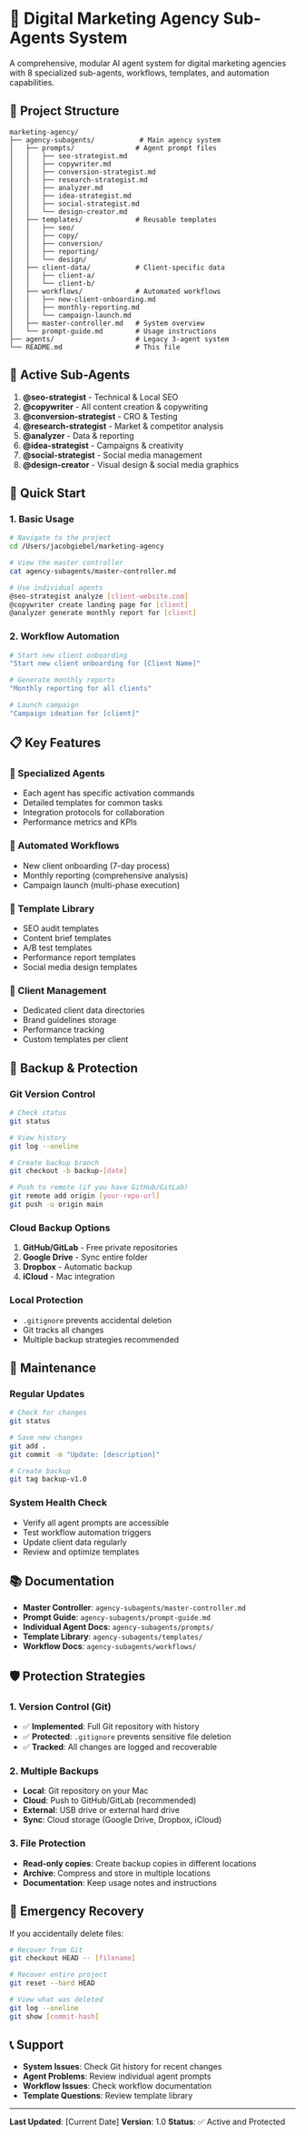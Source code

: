 # 🚀 Digital Marketing Agency Sub-Agents System

A comprehensive, modular AI agent system for digital marketing agencies with 8 specialized sub-agents, workflows, templates, and automation capabilities.

## 📁 **Project Structure**

```
marketing-agency/
├── agency-subagents/           # Main agency system
│   ├── prompts/               # Agent prompt files
│   │   ├── seo-strategist.md
│   │   ├── copywriter.md
│   │   ├── conversion-strategist.md
│   │   ├── research-strategist.md
│   │   ├── analyzer.md
│   │   ├── idea-strategist.md
│   │   ├── social-strategist.md
│   │   └── design-creator.md
│   ├── templates/             # Reusable templates
│   │   ├── seo/
│   │   ├── copy/
│   │   ├── conversion/
│   │   ├── reporting/
│   │   └── design/
│   ├── client-data/           # Client-specific data
│   │   ├── client-a/
│   │   └── client-b/
│   ├── workflows/             # Automated workflows
│   │   ├── new-client-onboarding.md
│   │   ├── monthly-reporting.md
│   │   └── campaign-launch.md
│   ├── master-controller.md   # System overview
│   └── prompt-guide.md        # Usage instructions
├── agents/                    # Legacy 3-agent system
└── README.md                  # This file
```

## 🤖 **Active Sub-Agents**

1. **@seo-strategist** - Technical & Local SEO
2. **@copywriter** - All content creation & copywriting
3. **@conversion-strategist** - CRO & Testing
4. **@research-strategist** - Market & competitor analysis
5. **@analyzer** - Data & reporting
6. **@idea-strategist** - Campaigns & creativity
7. **@social-strategist** - Social media management
8. **@design-creator** - Visual design & social media graphics

## 🚀 **Quick Start**

### **1. Basic Usage**
```bash
# Navigate to the project
cd /Users/jacobgiebel/marketing-agency

# View the master controller
cat agency-subagents/master-controller.md

# Use individual agents
@seo-strategist analyze [client-website.com]
@copywriter create landing page for [client]
@analyzer generate monthly report for [client]
```

### **2. Workflow Automation**
```bash
# Start new client onboarding
"Start new client onboarding for [Client Name]"

# Generate monthly reports
"Monthly reporting for all clients"

# Launch campaign
"Campaign ideation for [client]"
```

## 📋 **Key Features**

### **🎯 Specialized Agents**
- Each agent has specific activation commands
- Detailed templates for common tasks
- Integration protocols for collaboration
- Performance metrics and KPIs

### **🔄 Automated Workflows**
- New client onboarding (7-day process)
- Monthly reporting (comprehensive analysis)
- Campaign launch (multi-phase execution)

### **📄 Template Library**
- SEO audit templates
- Content brief templates
- A/B test templates
- Performance report templates
- Social media design templates

### **👥 Client Management**
- Dedicated client data directories
- Brand guidelines storage
- Performance tracking
- Custom templates per client

## 💾 **Backup & Protection**

### **Git Version Control**
```bash
# Check status
git status

# View history
git log --oneline

# Create backup branch
git checkout -b backup-[date]

# Push to remote (if you have GitHub/GitLab)
git remote add origin [your-repo-url]
git push -u origin main
```

### **Cloud Backup Options**
1. **GitHub/GitLab** - Free private repositories
2. **Google Drive** - Sync entire folder
3. **Dropbox** - Automatic backup
4. **iCloud** - Mac integration

### **Local Protection**
- `.gitignore` prevents accidental deletion
- Git tracks all changes
- Multiple backup strategies recommended

## 🔧 **Maintenance**

### **Regular Updates**
```bash
# Check for changes
git status

# Save new changes
git add .
git commit -m "Update: [description]"

# Create backup
git tag backup-v1.0
```

### **System Health Check**
- Verify all agent prompts are accessible
- Test workflow automation triggers
- Update client data regularly
- Review and optimize templates

## 📚 **Documentation**

- **Master Controller**: `agency-subagents/master-controller.md`
- **Prompt Guide**: `agency-subagents/prompt-guide.md`
- **Individual Agent Docs**: `agency-subagents/prompts/`
- **Template Library**: `agency-subagents/templates/`
- **Workflow Docs**: `agency-subagents/workflows/`

## 🛡️ **Protection Strategies**

### **1. Version Control (Git)**
- ✅ **Implemented**: Full Git repository with history
- ✅ **Protected**: `.gitignore` prevents sensitive file deletion
- ✅ **Tracked**: All changes are logged and recoverable

### **2. Multiple Backups**
- **Local**: Git repository on your Mac
- **Cloud**: Push to GitHub/GitLab (recommended)
- **External**: USB drive or external hard drive
- **Sync**: Cloud storage (Google Drive, Dropbox, iCloud)

### **3. File Protection**
- **Read-only copies**: Create backup copies in different locations
- **Archive**: Compress and store in multiple locations
- **Documentation**: Keep usage notes and instructions

## 🚨 **Emergency Recovery**

If you accidentally delete files:

```bash
# Recover from Git
git checkout HEAD -- [filename]

# Recover entire project
git reset --hard HEAD

# View what was deleted
git log --oneline
git show [commit-hash]
```

## 📞 **Support**

- **System Issues**: Check Git history for recent changes
- **Agent Problems**: Review individual agent prompts
- **Workflow Issues**: Check workflow documentation
- **Template Questions**: Review template library

---

**Last Updated**: [Current Date]
**Version**: 1.0
**Status**: ✅ Active and Protected
